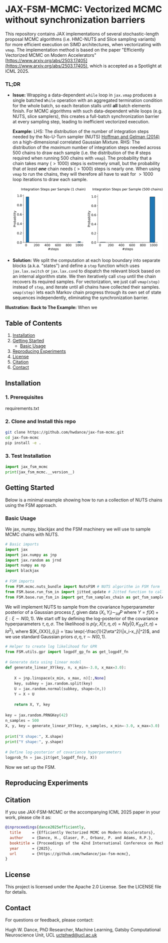 # JAX-FSM-MCMC: Vectorized MCMC without synchronization barriers

This repository contains JAX implementations of several stochastic-length proposal MCMC algorithms (i.e. HMC-NUTS and Slice sampling variants) for more efficient execution on SIMD architectures, when vectorizating with `vmap`. The implementation method is based on the paper "Efficiently Vectorized MCMC on Modern Accelerators" [https://www.arxiv.org/abs/2503.17405](https://www.arxiv.org/abs/2503.17405), which is accepted as a Spotlight at ICML 2025. 

### TL;DR

- **Issue:** Wrapping a data-dependent `while` loop in `jax.vmap` produces a single batched `While` operation with an aggregated termination condition for the whole batch, so each iteration stalls until **all** batch elements finish. For MCMC algorithms with such data-dependent while loops (e.g. NUTS, slice samplers), this creates a full-batch synchronization barrier at every sampling step, leading to inefficient vectorized execution.

  **Example:** LHS: The distribution of the number of integration steps needed by the No-U-Turn sampler (NUTS) [Hoffman and Gelman (2014)](https://www.jmlr.org/papers/volume15/hoffman14a/hoffman14a.pdf) on a high-dimensional correlated Gaussian Mixture. RHS: The distribution of the *maximum* number of integration steps needed across 500 chains to draw each sample (i.e. the distribution of the \# steps required when running 500 chains with `vmap`). The probability that a chain takes many $(>1000)$ steps is extremely small, but the probability that *at least **one*** chain needs $(>1000)$ steps is nearly one. When using `vmap` to run the chains, they will therefore all have to wait for $>1000$ loop iterations to draw each sample.

  ![\# Integration steps taken by HMC NUTS on a correlated Gaussian](HMC_synchprob_.png)
  

- **Solution:** We split the computation at each loop boundary into separate blocks (a.k.a. "states") and define a `step` function which uses `jax.lax.switch` or `jax.lax.cond` to dispatch the relevant block based on an internal algorithm state. We then iteratively call `step` until the chain recovers its required samples. For vectorization, we just call `vmap(step)` instead of `step`, and iterate until all chains have collected their samples. `vmap(step)` lets each Markov chain progress through its own set of state sequences independently, eliminating the synchronization barrier.

 **Illustration:**
  **Back to The Example:** When we 

## Table of Contents

1. [Installation](#installation)  
2. [Getting Started](#getting-started)  
   - [Basic Usage](#basic-usage)  
3. [Reproducing Experiments](#reproducing-experiments)  
4. [License](#license)
5. [Citation](#citation)
6. [Contact](#contact)

## Installation

### 1. Prerequisites
requirements.txt

### 2. Clone and Install this repo

```bash
git clone https://github.com/hwdance/jax-fsm-mcmc.git
cd jax-fsm-mcmc
pip install -e .
```

### 3. Test Installation
```python
import jax_fsm_mcmc
print(jax_fsm_mcmc.__version__)
```

## Getting Started 
Below is a minimal example showing how to run a collection of NUTS chains using the FSM approach.


### Basic Usage 
 We jax, numpy, blackjax and the FSM machinery we will use to sample MCMC chains with NUTS.
 
```python
# Basic imports
import jax
import jax.numpy as jnp
import jax.random as jrnd
import numpy as np
import blackjax

# FSM imports
from FSM.mcmc.nuts_bundle import NutsFSM # NUTS algorithm in FSM form
from FSM.base.run_fsm_in import jitted_update # Jitted function to call blocks of the FSM
from FSM.base.run_fsm_in import get_fsm_samples_chain as get_fsm_samples # Outer wrapper to get n-samples per chain
```

We will implement NUTS to sample from the covariance hyperparameter posterior of a Gaussian process $f$, given data $(X_i,Y_i) \sim_{iid} P$ where $Y = f(X) + \xi : \xi \sim N(0,1)$. We start off by defining the log-posterior of the covariance hyperparameters $\tau,\eta, \sigma$. The likelihood is $p(y,X|\tau,\eta,\sigma) = N(y|0,K_{XX}(\tau,\eta) + I\sigma^2)$, where $[K_{XX}]_{i,j} = \tau \exp(-\frac{1}{2\eta^2}\|x_i-x_j\|^2)$, and we use standard Gaussian priors $\sigma,\eta,\tau \sim N(0,1)$.

```python
# Helper to create log likelihood for GPR
from FSM.utils.gpr import logpdf_gp_fn as get_logpdf_fn

# Generate data using linear model
def generate_linear_XY(key, n, x_min=-3.0, x_max=3.0):

    X = jnp.linspace(x_min, x_max, n)[:,None]
    key, subkey = jax.random.split(key)
    U = jax.random.normal(subkey, shape=(n,))
    Y = X + U

    return X, Y, key

key = jax.random.PRNGKey(42)
n_samples = 500
X, y, key = generate_linear_XY(key, n_samples, x_min=-3.0, x_max=3.0)

print("X shape:", X.shape)
print("Y shape:", y.shape)

# Define log-posterior of covariance hyperparameters
logprob_fn = jax.jit(get_logpdf_fn(y, X))

```

Now we set up the FSM. 


## Reproducing Experiments

## Citation
If you use JAX-FSM-MCMC or the accompanying ICML 2025 paper in your work, please cite it as:

```bibtex
@inproceedings{dance2025efficiently,
  title     = {Efficiently Vectorized MCMC on Modern Accelerators},
  author    = {Dance, H., Glaser, P., Orbanz, P. and Adams, R.P.},
  booktitle = {Proceedings of the 42nd International Conference on Machine Learning (iCML 2025)},
  year      = {2025},
  url       = {https://github.com/hwdance/jax-fsm-mcmc},
}
```

## License
This project is licensed under the Apache 2.0 License. See the LICENSE file for details.

## Contact
For questions or feedback, please contact:

Hugh W. Dance,
PhD Researcher, Machine Learning,
Gatsby Computational Neuroscience Unit, UCL
uctphwd@ucl.ac.uk


